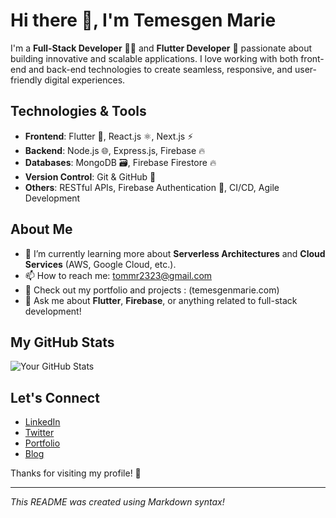# Hi there 👋, I'm Temesgen Marie

I'm a **Full-Stack Developer** 👨‍💻 and **Flutter Developer** 🦋 passionate about building innovative and scalable applications. I love working with both front-end and back-end technologies to create seamless, responsive, and user-friendly digital experiences.

## Technologies & Tools

- **Frontend**: Flutter 📱, React.js ⚛️, Next.js ⚡
- **Backend**: Node.js 🌐, Express.js, Firebase 🔥
- **Databases**: MongoDB 🗃️, Firebase Firestore 🔥
- **Version Control**: Git & GitHub 🔧
- **Others**: RESTful APIs, Firebase Authentication 🔑, CI/CD, Agile Development

## About Me

- 🌱 I’m currently learning more about **Serverless Architectures** and **Cloud Services** (AWS, Google Cloud, etc.).
- 📫 How to reach me: tommr2323@gmail.com
- 💼 Check out my portfolio and projects : (temesgenmarie.com)
- 💬 Ask me about **Flutter**, **Firebase**, or anything related to full-stack development!

## My GitHub Stats

![Your GitHub Stats](https://github-readme-stats.vercel.app/api?username=YourGitHubUsername&show_icons=true&hide_title=true&count_private=true&hide=prs)

## Let's Connect

- [LinkedIn](https://www.linkedin.com/in/yourprofile)
- [Twitter](https://twitter.com/yourprofile)
- [Portfolio](#)
- [Blog](#)

Thanks for visiting my profile! 🚀

---

*This README was created using Markdown syntax!*


